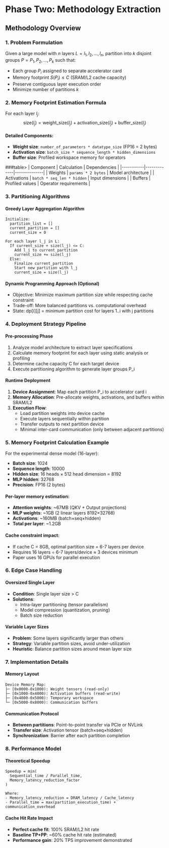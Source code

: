 # Phase Two: Methodology Extraction

## Methodology Overview

### 1. Problem Formulation
Given a large model with *n* layers $L = {l_1, l_2, ..., l_n}$, partition into $k$ disjoint groups $P = {P_1, P_2, ..., P_k}$ such that:
- Each group $P_i$ assigned to separate accelerator card
- Memory footprint $S(P_i) \leq C$ (SRAM/L2 cache capacity)
- Preserve contiguous layer execution order
- Minimize number of partitions $k$

### 2. Memory Footprint Estimation Formula
For each layer $l_j$:
$$
\text{size}(l_j) = \text{weight_size}(l_j) + \text{activation_size}(l_j) + \text{buffer_size}(l_j)
$$

#### Detailed Components:
- **Weight size**: `number_of_parameters * datatype_size` (FP16 = 2 bytes)
- **Activation size**: `batch_size * sequence_length * hidden_dimensions`
- **Buffer size**: Profiled workspace memory for operators

###table>
| Component | Calculation | Dependencies |
|-----------|-------------|--------------|
| Weights | `params * 2 bytes` | Model architecture |
| Activations | `batch * seq_len * hidden` | Input dimensions |
| Buffers | Profiled values | Operator requirements |

### 3. Partitioning Algorithms

#### Greedy Layer Aggregation Algorithm
```
Initialize:
  partition_list = []
  current_partition = []
  current_size = 0

For each layer l_j in L:
  If current_size + size(l_j) <= C:
    Add l_j to current_partition
    current_size += size(l_j)
  Else:
    Finalize current_partition
    Start new partition with l_j
    current_size = size(l_j)
```

#### Dynamic Programming Approach (Optional)
- Objective: Minimize maximum partition size while respecting cache constraint
- Trade-off: More balanced partitions vs. computational overhead
- State: dp[i][j] = minimum partition cost for layers 1..i with j partitions

### 4. Deployment Strategy Pipeline

#### Pre-processing Phase
1. Analyze model architecture to extract layer specifications
2. Calculate memory footprint for each layer using static analysis or profiling
3. Determine cache capacity C for each target device
4. Execute partitioning algorithm to generate layer groups P_i

#### Runtime Deployment
1. **Device Assignment**: Map each partition P_i to accelerator card i
2. **Memory Allocation**: Pre-allocate weights, activations, and buffers within SRAM/L2
3. **Execution Flow**:
   - Load partition weights into device cache
   - Execute layers sequentially within partition
   - Transfer outputs to next partition device
   - Minimal inter-card communication (only between adjacent partitions)

### 5. Memory Footprint Calculation Example

For the experimental dense model (16-layer):
- **Batch size**: 1024
- **Sequence length**: 10000
- **Hidden size**: 16 heads × 512 head dimension = 8192
- **MLP hidden**: 32768
- **Precision**: FP16 (2 bytes)

#### Per-layer memory estimation:
- **Attention weights**: ~67MB (QKV + Output projections)
- **MLP weights**: ~1GB (2 linear layers 8192×32768)
- **Activations**: ~160MB (batch×seq×hidden)
- **Total per layer**: ~1.2GB

#### Cache constraint impact:
- If cache C = 8GB, optimal partition size = 6-7 layers per device
- Requires 16 layers ÷ 6-7 layers/device ≈ 3 devices minimum
- Paper uses 16 GPUs for parallel execution

### 6. Edge Case Handling

#### Oversized Single Layer
- **Condition**: Single layer size > C
- **Solutions**: 
  - Intra-layer partitioning (tensor parallelism)
  - Model compression (quantization, pruning)
  - Batch size reduction

#### Variable Layer Sizes
- **Problem**: Some layers significantly larger than others
- **Strategy**: Variable partition sizes, avoid under-utilization
- **Heuristic**: Balance partition sizes around mean layer size

### 7. Implementation Details

#### Memory Layout
```
Device Memory Map:
├─ [0x0000-0x1000): Weight tensors (read-only)
├─ [0x1000-0x4000): Activation buffers (read-write)
├─ [0x4000-0x5000): Temporary workspace
└─ [0x5000-0x8000): Communication buffers
```

#### Communication Protocol
- **Between partitions**: Point-to-point transfer via PCIe or NVLink
- **Transfer size**: Activation tensor (batch×seq×hidden)
- **Synchronization**: Barrier after each partition completion

### 8. Performance Model

#### Theoretical Speedup
```
Speedup = min(
  Sequential_time / Parallel_time,
  Memory_latency_reduction_factor
)

Where:
- Memory_latency_reduction = DRAM_latency / Cache_latency
- Parallel_time = max(partition_execution_time) + communication_overhead
```

#### Cache Hit Rate Impact
- **Perfect cache fit**: 100% SRAM/L2 hit rate
- **Baseline TP+PP**: ~60% cache hit rate (estimated)
- **Performance gain**: 20% TPS improvement demonstrated